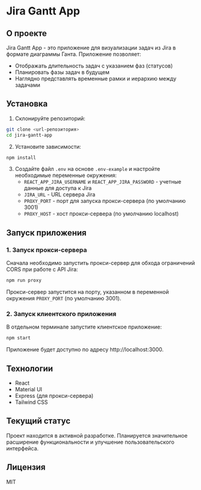 # Jira Gantt App

## О проекте

Jira Gantt App - это приложение для визуализации задач из Jira в формате диаграммы Ганта. Приложение позволяет:

- Отображать длительность задач с указанием фаз (статусов)
- Планировать фазы задач в будущем
- Наглядно представлять временные рамки и иерархию между задачами

## Установка

1. Склонируйте репозиторий:
```bash
git clone <url-репозитория>
cd jira-gantt-app
```

2. Установите зависимости:
```bash
npm install
```

3. Создайте файл `.env` на основе `.env-example` и настройте необходимые переменные окружения:
   - `REACT_APP_JIRA_USERNAME` и `REACT_APP_JIRA_PASSWORD` - учетные данные для доступа к Jira
   - `JIRA_URL` - URL сервера Jira
   - `PROXY_PORT` - порт для запуска прокси-сервера (по умолчанию 3001)
   - `PROXY_HOST` - хост прокси-сервера (по умолчанию localhost)

## Запуск приложения

### 1. Запуск прокси-сервера

Сначала необходимо запустить прокси-сервер для обхода ограничений CORS при работе с API Jira:

```bash
npm run proxy
```

Прокси-сервер запустится на порту, указанном в переменной окружения `PROXY_PORT` (по умолчанию 3001).

### 2. Запуск клиентского приложения

В отдельном терминале запустите клиентское приложение:

```bash
npm start
```

Приложение будет доступно по адресу http://localhost:3000.

## Технологии

- React
- Material UI
- Express (для прокси-сервера)
- Tailwind CSS

## Текущий статус

Проект находится в активной разработке. Планируется значительное расширение функциональности и улучшение пользовательского интерфейса.

## Лицензия

MIT
